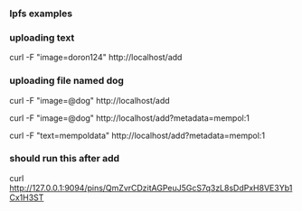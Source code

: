 ### Ipfs examples

### uploading text

curl -F "image=doron124" http://localhost/add

### uploading file named dog

curl -F "image=@dog" http://localhost/add

curl -F "image=@dog" http://localhost/add?metadata=mempol:1

curl -F "text=mempoldata" http://localhost/add?metadata=mempol:1

### should run this after add

curl http://127.0.0.1:9094/pins/QmZvrCDzitAGPeuJ5GcS7q3zL8sDdPxH8VE3Yb1Cx1H3ST
